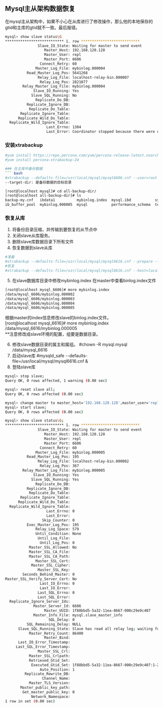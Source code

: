 ## Mysql主从架构数据恢复  

在mysql主从架构中，如果不小心在从库进行了修改操作，那么他的本地保存的gtid和主库的gtid就不一致。最后报错。  
``` bash
mysql> show slave status\G
*************************** 1. row ***************************
               Slave_IO_State: Waiting for master to send event
                  Master_Host: 192.168.120.128
                  Master_User: repl
                  Master_Port: 6606
                Connect_Retry: 60
              Master_Log_File: mybinlog.000004
          Read_Master_Log_Pos: 5641268
               Relay_Log_File: localhost-relay-bin.000007
                Relay_Log_Pos: 2821077
        Relay_Master_Log_File: mybinlog.000004
             Slave_IO_Running: Yes
            Slave_SQL_Running: No
              Replicate_Do_DB: 
          Replicate_Ignore_DB: 
           Replicate_Do_Table: 
       Replicate_Ignore_Table: 
      Replicate_Wild_Do_Table: 
  Replicate_Wild_Ignore_Table: 
                   Last_Errno: 1304
                   Last_Error: Coordinator stopped because there were error(s) in the worker(s). The most recent failure being: Worker 1 failed executing transaction '1f88bbd5-5a32-11ea-8667-000c29e9c407:10018' at master log mybinlog.000004, end_log_pos 2821268. See error log and/or performance_schema.replication_applier_status_by_worker table for more details about this failure or others, if any.
```

### 安装xtrabackup   
``` bash
#yum install https://repo.percona.com/yum/percona-release-latest.noarch.rpm
#yum install percona-xtrabackup-24

### 在主库中备份数据
``` bash
#xtrabackup --defaults-file=/usr/local/mysql/mysql6606.cnf --user=root --password=123456 --socket=/data/mysql_6606/mysql.sock  --port 6606 --use-memory=4G --parallel=4 --no-lock  --backup --target-dir=all-backup-dir
--target-dir: 是备份数据的目标目录

[root@localhost mysql]# cd all-backup-dir/
[root@localhost all-backup-dir]# ls
backup-my.cnf   ibdata1          mybinlog.index  mysql.ibd           sys   undo_001  xtrabackup_binlog_info  xtrabackup_info     xtrabackup_tablespaces
ib_buffer_pool  mybinlog.000005  mysql           performance_schema  test  undo_002  xtrabackup_checkpoints  xtrabackup_logfile
```

### 恢复从库  
1. 将备份目录压缩，并传输到要恢复的从节点中  
2. 关闭slave从库服务。  
3. 删除slave库数据目录下所有文件  
4. 恢复数据到slave从库  
``` bash  
#准备
#xtrabackup --defaults-file=/usr/local/mysql/mysql6616.cnf --prepare --target-dir ./all-backup-dir
#恢复
#xtrabackup --defaults-file=/usr/local/mysql/mysql6616.cnf --host=localhost --user=root -p=123456 --port=6616 --data-dir=/data/mysql_6616/ --copy-back --target-dir=all-backup-dir
``` 

5. 在slave数据库目录中修改mybinlog.index
在master中查看binlog.index文件
``` bash
[root@localhost mysql_6606]# more mybinlog.index 
/data/mysql_6606/mybinlog.000002
/data/mysql_6606/mybinlog.000003
/data/mysql_6606/mybinlog.000004
/data/mysql_6606/mybinlog.000005
```
根据master的index信息修改slave的binlog.index文件。  
[root@localhost mysql_6616]# more mybinlog.index   
/data/mysql_6616/mybinlog.000005  
**注意修改成slave环境的配置，组要是数据目录。  

6. 修改slave数据目录的属主和属组。
#chown -R mysql.mysql /data/mysql_6616
7. 启动slave库
#mysqld_safe --defaults-file=/usr/local/mysql/mysql6616.cnf &
8. 登陆slave库
``` bash
mysql> stop slave;
Query OK, 0 rows affected, 1 warning (0.00 sec)

mysql> reset slave all;
Query OK, 0 rows affected (0.00 sec)

mysql> change master to master_host='192.168.120.128',master_user='repl',master_port=6606,master_password='mysql123',master_auto_position=1;
mysql> start slave;
Query OK, 0 rows affected (0.00 sec)

mysql> show slave status\G;
*************************** 1. row ***************************
               Slave_IO_State: Waiting for master to send event
                  Master_Host: 192.168.120.128
                  Master_User: repl
                  Master_Port: 6606
                Connect_Retry: 60
              Master_Log_File: mybinlog.000005
          Read_Master_Log_Pos: 195
               Relay_Log_File: localhost-relay-bin.000002
                Relay_Log_Pos: 367
        Relay_Master_Log_File: mybinlog.000005
             Slave_IO_Running: Yes
            Slave_SQL_Running: Yes
              Replicate_Do_DB: 
          Replicate_Ignore_DB: 
           Replicate_Do_Table: 
       Replicate_Ignore_Table: 
      Replicate_Wild_Do_Table: 
  Replicate_Wild_Ignore_Table: 
                   Last_Errno: 0
                   Last_Error: 
                 Skip_Counter: 0
          Exec_Master_Log_Pos: 195
              Relay_Log_Space: 579
              Until_Condition: None
               Until_Log_File: 
                Until_Log_Pos: 0
           Master_SSL_Allowed: No
           Master_SSL_CA_File: 
           Master_SSL_CA_Path: 
              Master_SSL_Cert: 
            Master_SSL_Cipher: 
               Master_SSL_Key: 
        Seconds_Behind_Master: 0
Master_SSL_Verify_Server_Cert: No
                Last_IO_Errno: 0
                Last_IO_Error: 
               Last_SQL_Errno: 0
               Last_SQL_Error: 
  Replicate_Ignore_Server_Ids: 
             Master_Server_Id: 6606
                  Master_UUID: 1f88bbd5-5a32-11ea-8667-000c29e9c407
             Master_Info_File: mysql.slave_master_info
                    SQL_Delay: 0
          SQL_Remaining_Delay: NULL
      Slave_SQL_Running_State: Slave has read all relay log; waiting for more updates
           Master_Retry_Count: 86400
                  Master_Bind: 
      Last_IO_Error_Timestamp: 
     Last_SQL_Error_Timestamp: 
               Master_SSL_Crl: 
           Master_SSL_Crlpath: 
           Retrieved_Gtid_Set: 
            Executed_Gtid_Set: 1f88bbd5-5a32-11ea-8667-000c29e9c407:1-20018
                Auto_Position: 1
         Replicate_Rewrite_DB: 
                 Channel_Name: 
           Master_TLS_Version: 
       Master_public_key_path: 
        Get_master_public_key: 0
            Network_Namespace: 
1 row in set (0.00 sec)
``` 
